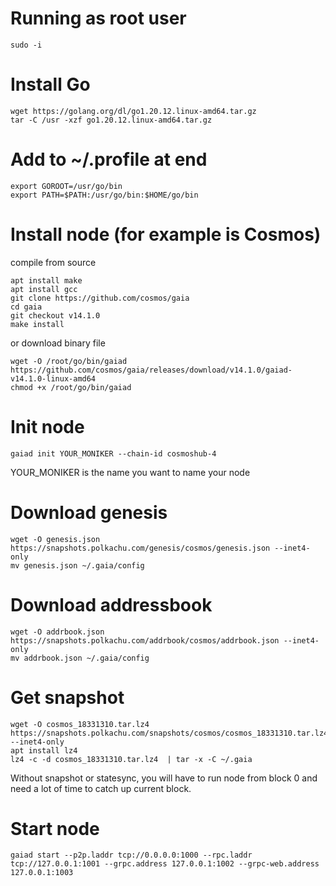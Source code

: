 # Running as root user
`sudo -i`

# Install Go
```
wget https://golang.org/dl/go1.20.12.linux-amd64.tar.gz
tar -C /usr -xzf go1.20.12.linux-amd64.tar.gz
```

# Add to ~/.profile at end
```
export GOROOT=/usr/go/bin
export PATH=$PATH:/usr/go/bin:$HOME/go/bin
```

# Install node (for example is Cosmos)
compile from source
```
apt install make
apt install gcc
git clone https://github.com/cosmos/gaia
cd gaia
git checkout v14.1.0
make install
```
or download binary file
```
wget -O /root/go/bin/gaiad https://github.com/cosmos/gaia/releases/download/v14.1.0/gaiad-v14.1.0-linux-amd64
chmod +x /root/go/bin/gaiad
```

# Init node
```
gaiad init YOUR_MONIKER --chain-id cosmoshub-4
```
YOUR_MONIKER is the name you want to name your node

# Download genesis
```
wget -O genesis.json https://snapshots.polkachu.com/genesis/cosmos/genesis.json --inet4-only
mv genesis.json ~/.gaia/config
```

# Download addressbook
```
wget -O addrbook.json https://snapshots.polkachu.com/addrbook/cosmos/addrbook.json --inet4-only
mv addrbook.json ~/.gaia/config
```

# Get snapshot
```
wget -O cosmos_18331310.tar.lz4 https://snapshots.polkachu.com/snapshots/cosmos/cosmos_18331310.tar.lz4 --inet4-only
apt install lz4
lz4 -c -d cosmos_18331310.tar.lz4  | tar -x -C ~/.gaia
```
Without snapshot or statesync, you will have to run node from block 0 and need a lot of time to catch up current block.

# Start node
`gaiad start --p2p.laddr tcp://0.0.0.0:1000 --rpc.laddr tcp://127.0.0.1:1001 --grpc.address 127.0.0.1:1002 --grpc-web.address 127.0.0.1:1003`
